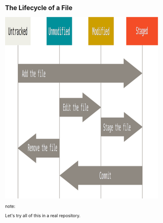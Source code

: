 ## The Lifecycle of a File

<img src="images/lifecycle.png" alt="" height="600">

note:

Let's try all of this in a real repository.
